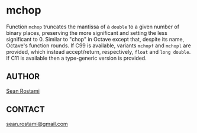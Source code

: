 # mchop

Function ```mchop``` truncates the mantissa of a ```double``` to a given number of binary places, preserving the more significant and setting the less significant to 0. Similar to "chop" in Octave except that, despite its name, Octave's function rounds. If C99 is available, variants ```mchopf``` and ```mchopl``` are provided, which instead accept/return, respectively, ```float``` and ```long double```. If C11 is available then a type-generic version is provided.


## AUTHOR ##

[Sean Rostami](https://www.linkedin.com/in/sean-rostami-77255a141/) 


## CONTACT ##

<sean.rostami@gmail.com>
